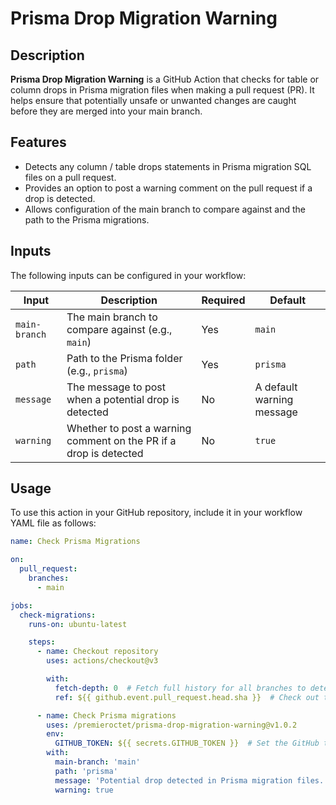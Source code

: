 # Prisma Drop Migration Warning


## Description

**Prisma Drop Migration Warning** is a GitHub Action that checks for table or column drops in Prisma migration files when making a pull request (PR). It helps ensure that potentially unsafe or unwanted changes are caught before they are merged into your main branch.

## Features

- Detects any column / table drops statements in Prisma migration SQL files on a pull request.
- Provides an option to post a warning comment on the pull request if a drop is detected.
- Allows configuration of the main branch to compare against and the path to the Prisma migrations.

## Inputs

The following inputs can be configured in your workflow:

| Input           | Description                                                            | Required | Default |
|-----------------|------------------------------------------------------------------------|----------|---------|
| `main-branch`   | The main branch to compare against (e.g., `main`)                     | Yes      | `main`  |
| `path`          | Path to the Prisma folder (e.g., `prisma`)                            | Yes      | `prisma`|
| `message`       | The message to post when a potential drop is detected                  | No       | A default warning message |
| `warning`       | Whether to post a warning comment on the PR if a drop is detected      | No       | `true`  |

## Usage

To use this action in your GitHub repository, include it in your workflow YAML file as follows:

```yaml
name: Check Prisma Migrations

on:
  pull_request:
    branches:
      - main

jobs:
  check-migrations:
    runs-on: ubuntu-latest

    steps:
      - name: Checkout repository
        uses: actions/checkout@v3

        with:
          fetch-depth: 0  # Fetch full history for all branches to detect changes
          ref: ${{ github.event.pull_request.head.sha }}  # Check out the current PR

      - name: Check Prisma migrations
        uses: /premieroctet/prisma-drop-migration-warning@v1.0.2
        env:
          GITHUB_TOKEN: ${{ secrets.GITHUB_TOKEN }}  # Set the GitHub token to access API
        with:
          main-branch: 'main'
          path: 'prisma'
          message: 'Potential drop detected in Prisma migration files.'
          warning: true
```



